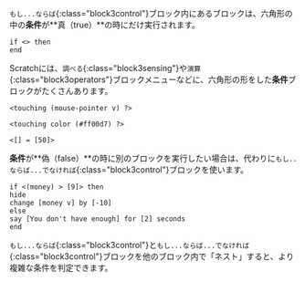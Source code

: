 `もし...ならば`{:class="block3control"}ブロック内にあるブロックは、六角形の中の**条件**が**真（true）**の時にだけ実行されます。

```blocks3
if <> then
end
```

Scratchには、`調べる`{:class="block3sensing"}や`演算`{:class="block3operators"}ブロックメニューなどに、六角形の形をした**条件**ブロックがたくさんあります。

```blocks3
<touching (mouse-pointer v) ?>

<touching color (#ff00d7) ?>

<[] = [50]>
```

**条件**が**偽（false）**の時に別のブロックを実行したい場合は、代わりに`もし..ならば...でなければ`{:class="block3control"}ブロックを使います。

```blocks3
if <(money) > [9]> then
hide
change [money v] by [-10]
else
say [You don't have enough] for [2] seconds
end
```

`もし...ならば`{:class="block3control"}と`もし...ならば...でなければ`{:class="block3control"}ブロックを他のブロック内で「ネスト」すると、より複雑な条件を判定できます。
